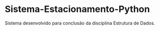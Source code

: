# Sistema-Estacionamento-Python
Sistema desenvolvido para conclusão da disciplina Estrutura de Dados. 
